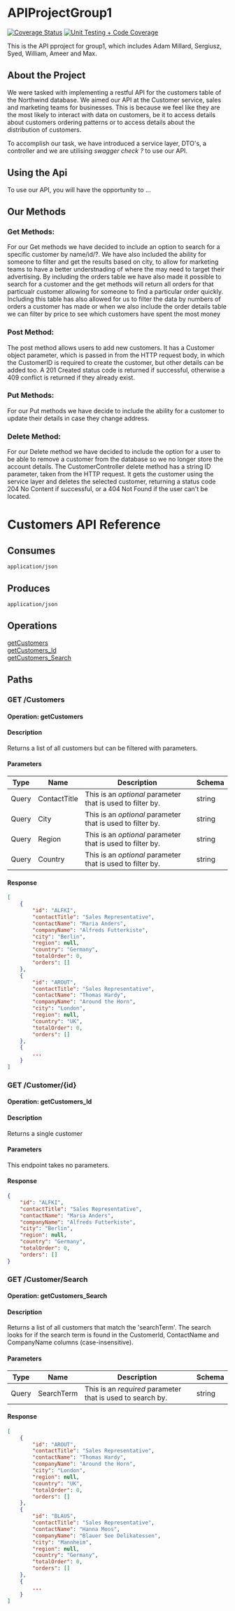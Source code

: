 # APIProjectGroup1
[![Coverage Status](https://coveralls.io/repos/github/WStickler/APIProjectGroup1/badge.svg)](https://coveralls.io/github/WStickler/APIProjectGroup1)
[![Unit Testing + Code Coverage](https://github.com/WStickler/APIProjectGroup1/actions/workflows/dotnet.yml/badge.svg)](https://github.com/WStickler/APIProjectGroup1/actions/workflows/dotnet.yml)

This is the API pproject for group1, which includes Adam Millard, Sergiusz, Syed, William, Ameer and Max.

## **About the Project**
We were tasked with implementing a restful API for the customers table of the Northwind database. We aimed our API at the Customer service, sales and marketing teams for businesses. This is because we feel like they are the most likely to interact with data on customers, be it to access details about customers ordering patterns or to access details about the distribution of customers. 

To accomplish our task, we have introduced a service layer, DTO's, a controller and we are utilising *swagger check ?* to use our API.

## **Using the Api**
To use our API, you will have the opportunity to ...

## **Our Methods**
### **Get Methods:**
For our Get methods we have decided to include an option to search for a specific customer by name/id/?. We have also included the ability for someone to filter and get the results based on city, to allow for marketing teams to have a better understnading of where the may need to target their advertising. By including the orders table we have also made it possible to search for a customer and the get methods will return all orders for that particualr customer allowing for someone to find a particular order quickly. Including this table has also allowed for us to filter the data by numbers of orders a customer has made or when we also include the order details table we can filter by price to see which customers have spent the most money

### **Post Method:**
The post method allows users to add new customers. It has a Customer object parameter, which is passed in from the HTTP request body, in which the CustomerID is required to create the customer, but other details can be added too. A 201 Created status code is returned if successful, otherwise a 409 conflict is returned if they already exist.

### **Put Methods:**
For our Put methods we have decide to include the ability for a customer to update their details in case they change address.

### **Delete Method:**
For our Delete method we have decided to include the option for a user to be able to remove a customer from the database so we no longer store the account details. The CustomerController delete method has a string ID parameter, taken from the HTTP request. It gets the customer using the service layer and deletes the selected customer, returning a status code 204 No Content if successful, or a 404 Not Found if the user can't be located.

# Customers API Reference
## Consumes
`application/json`

## Produces
`application/json`

## Operations
[getCustomers](#get-customers)<br>
[getCustomers_Id](#get-customerid)<br>
[getCustomers_Search](#get-customersearch)

## Paths
### GET /Customers
#### Operation: getCustomers
#### Description
Returns a list of all customers but can be filtered with parameters.
#### Parameters

| Type          | Name          | Description   | Schema        |
| ------------- | ------------- | ------------- | ------------- |
| Query         | ContactTitle  |This is an _optional_ parameter that is used to filter by.|string|
| Query         | City          |This is an _optional_ parameter that is used to filter by.|string|
| Query         | Region        |This is an _optional_ parameter that is used to filter by.|string|
| Query         | Country       |This is an _optional_ parameter that is used to filter by.|string|
#### Response
```json
[
    {
        "id": "ALFKI",
        "contactTitle": "Sales Representative",
        "contactName": "Maria Anders",
        "companyName": "Alfreds Futterkiste",
        "city": "Berlin",
        "region": null,
        "country": "Germany",
        "totalOrder": 0,
        "orders": []
    },
    {
        "id": "AROUT",
        "contactTitle": "Sales Representative",
        "contactName": "Thomas Hardy",
        "companyName": "Around the Horn",
        "city": "London",
        "region": null,
        "country": "UK",
        "totalOrder": 0,
        "orders": []
    },
    {
        ...
    }
]
```

### GET /Customer/{id}
#### Operation: getCustomers_Id
#### Description
Returns a single customer
#### Parameters
This endpoint takes no parameters.
#### Response
```json
{
    "id": "ALFKI",
    "contactTitle": "Sales Representative",
    "contactName": "Maria Anders",
    "companyName": "Alfreds Futterkiste",
    "city": "Berlin",
    "region": null,
    "country": "Germany",
    "totalOrder": 0,
    "orders": []
}
```

### GET /Customer/Search
#### Operation: getCustomers_Search
#### Description
Returns a list of all customers that match the 'searchTerm'. The search looks for if the search term is found in the CustomerId, ContactName and CompanyName columns (case-insensitive).
#### Parameters
| Type          | Name          | Description   | Schema        |
| ------------- | ------------- | ------------- | ------------- |
| Query         | SearchTerm    |This is an _required_ parameter that is used to search by.|string|
#### Response
```json
[
    {
        "id": "AROUT",
        "contactTitle": "Sales Representative",
        "contactName": "Thomas Hardy",
        "companyName": "Around the Horn",
        "city": "London",
        "region": null,
        "country": "UK",
        "totalOrder": 0,
        "orders": []
    },
    {
        "id": "BLAUS",
        "contactTitle": "Sales Representative",
        "contactName": "Hanna Moos",
        "companyName": "Blauer See Delikatessen",
        "city": "Mannheim",
        "region": null,
        "country": "Germany",
        "totalOrder": 0,
        "orders": []
    },
    {
        ...
    }
]
```

